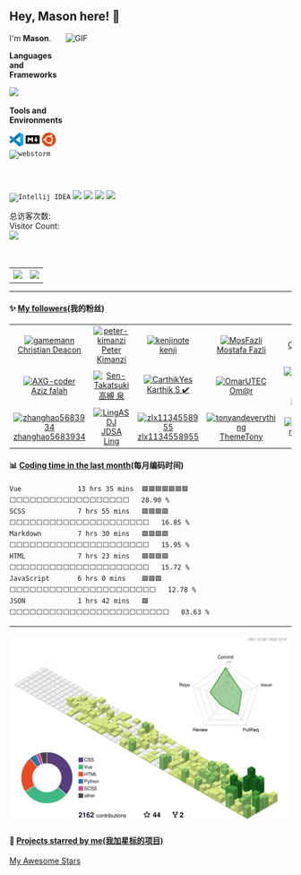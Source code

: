 ## Hey, Mason here! :wave:

<img align="right" alt="GIF" src="https://github.com/abhisheknaiidu/abhisheknaiidu/blob/master/code.gif?raw=true" width="403" height="280" title="Do what you like, and do it best!">

I'm **Mason**.

**Languages and Frameworks**

<img height="60" src="https://skillicons.dev/icons?i=git,vscode,vue,html,css,js,ts,scss,bootstrap,jquery,vite,nodejs,c&perline=10&theme=light" />


**Tools and Environments**


<code><img height="25" src="https://raw.githubusercontent.com/github/explore/80688e429a7d4ef2fca1e82350fe8e3517d3494d/topics/visual-studio-code/visual-studio-code.png" alt="VSCode" title="VSCode"></code>
<code><img height="25" src="https://raw.githubusercontent.com/github/explore/80688e429a7d4ef2fca1e82350fe8e3517d3494d/topics/markdown/markdown.png" alt="Markdown" title="MarkDown"></code>
<code><img height="25" src="https://raw.githubusercontent.com/github/explore/80688e429a7d4ef2fca1e82350fe8e3517d3494d/topics/ubuntu/ubuntu.png" alt="Ubuntu" title="Ubuntu"></code>
<code><img height="25" src="https://resources.jetbrains.com/storage/products/company/brand/logos/WebStorm_icon.png?_gl=1*10616q8*_ga*MTEwMzE4MDQwOS4xNjU0NzQ0NjIw*_ga_9J976DJZ68*MTY1NTA5NzcyOC4yLjEuMTY1NTA5ODE3Ni42MA..&_ga=2.237879491.294686240.1655097729-1103180409.1654744620" alt="webstorm"></code>
<code><img height="25" src="https://resources.jetbrains.com/storage/products/company/brand/logos/IntelliJ_IDEA_icon.svg?_ga=2.4263475.1689069645.1670084902-1103180409.1654744620&_gl=1*15627kg*_ga*MTEwMzE4MDQwOS4xNjU0NzQ0NjIw*_ga_9J976DJZ68*MTY3MDA4NDkwMS45LjEuMTY3MDA4NTAwMC4xNi4wLjA." alt="Intellij IDEA"></code>
<code><img height="25" src="https://resources.jetbrains.com/storage/products/company/brand/logos/jb_beam.svg?_ga=2.264831503.1689069645.1670084902-1103180409.1654744620&_gl=1*1pm73tt*_ga*MTEwMzE4MDQwOS4xNjU0NzQ0NjIw*_ga_9J976DJZ68*MTY3MDA4NDkwMS45LjEuMTY3MDA4NDk4NS4zMS4wLjA." ></code>
<code><img height="30" src="https://1.bp.blogspot.com/-LgTa-xDiknI/X4EflN56boI/AAAAAAAAPuk/24YyKnqiGkwRS9-_9suPKkfsAwO4wHYEgCLcBGAsYHQ/s0/image9.png" ></code>
<code><img height="25" src="https://upload.wikimedia.org/wikipedia/commons/thumb/5/5a/Vmware_workstation_16_icon.svg/180px-Vmware_workstation_16_icon.svg.png" ></code>
<code><img height="25" src="https://github.githubassets.com/images/modules/logos_page/GitHub-Mark.png"></code>

总访客次数:<br>
Visitor Count:<br>
<img src="https://profile-counter.glitch.me/mason369/count.svg"/>
<br></br>
<table style="width:100%;margin-top:30px" style="border:none">
  <tr style="border:none">
    <th style="border:none"><a href="https://github.com/mason369">
    <img  src="https://github-readme-stats-ouuan.vercel.app/api?username=mason369&theme=ligit&show_icons=true">
    </a></th>
    <th style="border:none"><a href="https://github.com/mason369">
    <img  src="https://github-readme-stats.vercel.app/api/top-langs/?username=mason369&layout=compact&langs_count=6&hide=smali" />
    </a></th>
  </tr>
</table>

---

#### :sparkles: [My followers](src/getTopFollowers.py)(我的粉丝)

<!--START_SECTION:top-followers-->
<table>
  <tr>
    <td align="center">
      <a href="https://github.com/gamemann">
        <img src="https://avatars2.githubusercontent.com/u/6509565" width="100px;" alt="gamemann"/>
      </a>
      <br />
      <a href="https://github.com/gamemann">Christian Deacon</a>
    </td>
    <td align="center">
      <a href="https://github.com/peter-kimanzi">
        <img src="https://avatars2.githubusercontent.com/u/71552773" width="100px;" alt="peter-kimanzi"/>
      </a>
      <br />
      <a href="https://github.com/peter-kimanzi">Peter Kimanzi</a>
    </td>
    <td align="center">
      <a href="https://github.com/kenjinote">
        <img src="https://avatars2.githubusercontent.com/u/2605401" width="100px;" alt="kenjinote"/>
      </a>
      <br />
      <a href="https://github.com/kenjinote">kenji</a>
    </td>
    <td align="center">
      <a href="https://github.com/MosFazli">
        <img src="https://avatars2.githubusercontent.com/u/69136464" width="100px;" alt="MosFazli"/>
      </a>
      <br />
      <a href="https://github.com/MosFazli">Mostafa Fazli</a>
    </td>
    <td align="center">
      <a href="https://github.com/Kwynto">
        <img src="https://avatars2.githubusercontent.com/u/31433211" width="100px;" alt="Kwynto"/>
      </a>
      <br />
      <a href="https://github.com/Kwynto">Constantine Zavezeon</a>
    </td>
    <td align="center">
      <a href="https://github.com/kulikov-dev">
        <img src="https://avatars2.githubusercontent.com/u/40471760" width="100px;" alt="kulikov-dev"/>
      </a>
      <br />
      <a href="https://github.com/kulikov-dev">kulikov-dev</a>
    </td>
    <td align="center">
      <a href="https://github.com/H-K-R">
        <img src="https://avatars2.githubusercontent.com/u/69351423" width="100px;" alt="H-K-R"/>
      </a>
      <br />
      <a href="https://github.com/H-K-R">Most Humayra Khanom</a>
    </td>
  </tr>
  <tr>
    <td align="center">
      <a href="https://github.com/AXG-coder">
        <img src="https://avatars2.githubusercontent.com/u/74980212" width="100px;" alt="AXG-coder"/>
      </a>
      <br />
      <a href="https://github.com/AXG-coder">Aziz falah</a>
    </td>
    <td align="center">
      <a href="https://github.com/Sen-Takatsuki">
        <img src="https://avatars2.githubusercontent.com/u/68904509" width="100px;" alt="Sen-Takatsuki"/>
      </a>
      <br />
      <a href="https://github.com/Sen-Takatsuki">高槻 泉</a>
    </td>
    <td align="center">
      <a href="https://github.com/CarthikYes">
        <img src="https://avatars2.githubusercontent.com/u/104158790" width="100px;" alt="CarthikYes"/>
      </a>
      <br />
      <a href="https://github.com/CarthikYes">Karthik S ✔️</a>
    </td>
    <td align="center">
      <a href="https://github.com/OmarUTEC">
        <img src="https://avatars2.githubusercontent.com/u/91240794" width="100px;" alt="OmarUTEC"/>
      </a>
      <br />
      <a href="https://github.com/OmarUTEC">Om@r</a>
    </td>
    <td align="center">
      <a href="https://github.com/MaheenMohid">
        <img src="https://avatars2.githubusercontent.com/u/117740011" width="100px;" alt="MaheenMohid"/>
      </a>
      <br />
      <a href="https://github.com/MaheenMohid">Maheen Mohiuddin</a>
    </td>
    <td align="center">
      <a href="https://github.com/lucasamorimd">
        <img src="https://avatars2.githubusercontent.com/u/23130494" width="100px;" alt="lucasamorimd"/>
      </a>
      <br />
      <a href="https://github.com/lucasamorimd">Lucas Amorim</a>
    </td>
    <td align="center">
      <a href="https://github.com/Tianscar">
        <img src="https://avatars2.githubusercontent.com/u/51444057" width="100px;" alt="Tianscar"/>
      </a>
      <br />
      <a href="https://github.com/Tianscar">碳酸天剑</a>
    </td>
  </tr>
  <tr>
    <td align="center">
      <a href="https://github.com/zhanghao5683934">
        <img src="https://avatars2.githubusercontent.com/u/77037525" width="100px;" alt="zhanghao5683934"/>
      </a>
      <br />
      <a href="https://github.com/zhanghao5683934">zhanghao5683934</a>
    </td>
    <td align="center">
      <a href="https://github.com/LingASDJ">
        <img src="https://avatars2.githubusercontent.com/u/70191651" width="100px;" alt="LingASDJ"/>
      </a>
      <br />
      <a href="https://github.com/LingASDJ">JDSA Ling</a>
    </td>
    <td align="center">
      <a href="https://github.com/zlx1134558955">
        <img src="https://avatars2.githubusercontent.com/u/45356039" width="100px;" alt="zlx1134558955"/>
      </a>
      <br />
      <a href="https://github.com/zlx1134558955">zlx1134558955</a>
    </td>
    <td align="center">
      <a href="https://github.com/tonyandeverything">
        <img src="https://avatars2.githubusercontent.com/u/50584032" width="100px;" alt="tonyandeverything"/>
      </a>
      <br />
      <a href="https://github.com/tonyandeverything">ThemeTony</a>
    </td>
    <td align="center">
      <a href="https://github.com/renqian805">
        <img src="https://avatars2.githubusercontent.com/u/84910084" width="100px;" alt="renqian805"/>
      </a>
      <br />
      <a href="https://github.com/renqian805">renqian805</a>
    </td>
    <td align="center">
      <a href="https://github.com/HonnaMeiko">
        <img src="https://avatars2.githubusercontent.com/u/56993813" width="100px;" alt="HonnaMeiko"/>
      </a>
      <br />
      <a href="https://github.com/HonnaMeiko">HonnaMeiko</a>
    </td>
    <td align="center">
      <a href="https://github.com/nihaoa19">
        <img src="https://avatars2.githubusercontent.com/u/62192895" width="100px;" alt="nihaoa19"/>
      </a>
      <br />
      <a href="https://github.com/nihaoa19">nihaoa19</a>
    </td>
  </tr>
</table>
<!--END_SECTION:top-followers-->

#### :bar_chart: [Coding time in the last month](https://github.com/muety/wakapi)(每月编码时间)

<!--START_SECTION:waka-->

```text
Vue              13 hrs 35 mins  🟩🟩🟩🟩🟩🟩🟩⬜⬜⬜⬜⬜⬜⬜⬜⬜⬜⬜⬜⬜⬜⬜⬜⬜⬜   28.90 %
SCSS             7 hrs 55 mins   🟩🟩🟩🟩⬜⬜⬜⬜⬜⬜⬜⬜⬜⬜⬜⬜⬜⬜⬜⬜⬜⬜⬜⬜⬜   16.85 %
Markdown         7 hrs 30 mins   🟩🟩🟩🟩⬜⬜⬜⬜⬜⬜⬜⬜⬜⬜⬜⬜⬜⬜⬜⬜⬜⬜⬜⬜⬜   15.95 %
HTML             7 hrs 23 mins   🟩🟩🟩🟩⬜⬜⬜⬜⬜⬜⬜⬜⬜⬜⬜⬜⬜⬜⬜⬜⬜⬜⬜⬜⬜   15.72 %
JavaScript       6 hrs 0 mins    🟩🟩🟩⬜⬜⬜⬜⬜⬜⬜⬜⬜⬜⬜⬜⬜⬜⬜⬜⬜⬜⬜⬜⬜⬜   12.78 %
JSON             1 hrs 42 mins   🟩⬜⬜⬜⬜⬜⬜⬜⬜⬜⬜⬜⬜⬜⬜⬜⬜⬜⬜⬜⬜⬜⬜⬜⬜   03.63 %
```

<!--END_SECTION:waka-->
---

![](./profile-3d-contrib/profile-green-animate.svg)

#### :star2: [Projects starred by me(我加星标的项目)](https://github.com/maguowei/starred)

[My Awesome Stars](AWESOME-STARS.md)
